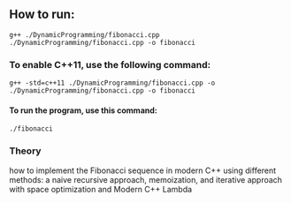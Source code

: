 ## How to run:
    g++ ./DynamicProgramming/fibonacci.cpp ./DynamicProgramming/fibonacci.cpp -o fibonacci 
### To enable C++11, use the following command:
    g++ -std=c++11 ./DynamicProgramming/fibonacci.cpp -o ./DynamicProgramming/fibonacci.cpp -o fibonacci 
#### To run the program, use this command:
    ./fibonacci

### Theory
how to implement the Fibonacci sequence in modern C++ using different methods: 
a naive recursive approach, 
memoization, and 
iterative approach with space optimization and
Modern C++ Lambda

